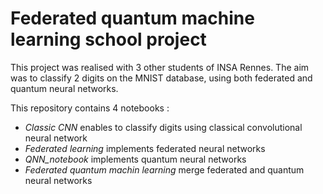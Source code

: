# Federated quantum machine learning school project
This project was realised with 3 other students of INSA Rennes. 
The aim was to classify 2 digits on the MNIST database, using both federated and quantum neural networks.

This repository contains 4 notebooks :
  - _Classic CNN_ enables to classify digits using classical convolutional neural network
  - _Federated learning_  implements federated neural networks
  - _QNN_notebook_ implements quantum neural networks
  - _Federated quantum machin learning_ merge federated and quantum neural networks
  
